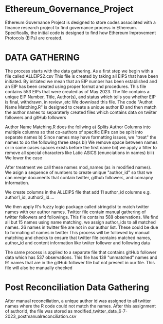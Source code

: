 # Ethereum_Governance_Project
Ethereum Governance Project is designed to store codes associated with a finance research project to find governance process in Ethereum. Specifically, the initial code is designed to find how Ethereum Improvement Protocols (EIPs) are created. 
# DATA GATHERING
The process starts with the data gathering. As a first step we begin with a file called ALLEIPS2.csv 
This file is created by taking all EIPS that have been initiated. By initiated we mean that an EIP number has been established and an EIP has been created using proper format and procedures. This file contains 553 EIPs that were created as of May 2023. The file contains a unique EIP Number, Title, Author(s), and status which tells you whether EIP is final, withdrawn, in review ,etc
We download this file. The code "Authot Name Matching.R" is designed to create a unique author ID and then match the author names to separaterly created files which contains data on twiiter followers and gitHub
followers

Author Name Matching.R does the follwing
  a) Splits Author Columns into multiple columns so that co-authors of specific EIPs can be split into separate names
  b) Since names may have formatting issues, we "treat" the names to do the following three steps
    bi) We remove space between names or in some cases spaces exists before the first name
    bii) we apply a filter to remove all special characters like Latic ASICS (enunciations in names)
    biii) We lower the case
    
After treatment we call these names mod_names (as in modified names). We asign a sequence of numbers to create unique "author_id" so that we can merge documents that contain twitter, github followers, and comapny information. 

We create columns in the ALLEIPS file that add 11 author_id columns e.g. author1_id, author2_id....

We then apply R's fuzzy logic package called stringdist to match twitter names with our author names. Twitter file contain manual gathering of twitter followers and followings. This file contains 588 observations.
We find all but 15 names using name matching, we assign author_ids to all matched names. 26 names in twitter file are not in our author list. These could be due to formating of names in twitter
This process will be followed by manual matching and checks to ensure that twitter file contains matched names, author_id and content information like twiiter follower and following data

The same process is applied to a separate file that contains gitHub follower data which has 537 observations. This file has 139 "unmatched" names and 91 names that are in the gitHub follower file but not present in our file. This file will also be manually checked

# Post Reconciliation Data Gathering
After manual reconciliation, a unique author id was assigned to all twitter names where the R code could not match the names. After this assignment of authorId, the file was stored as modified_twitter_data_6-7-2023_postmanualreconciliation.csv  
